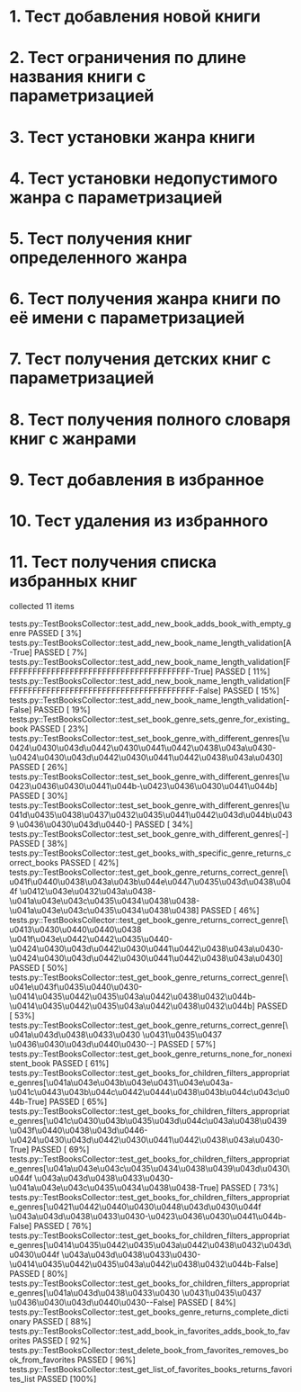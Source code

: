 # 1. Тест добавления новой книги
# 2. Тест ограничения по длине названия книги с параметризацией
# 3. Тест установки жанра книги
# 4. Тест установки недопустимого жанра с параметризацией
# 5. Тест получения книг определенного жанра
# 6. Тест получения жанра книги по её имени с параметризацией
# 7. Тест получения детских книг с параметризацией
# 8. Тест получения полного словаря книг с жанрами
# 9. Тест добавления в избранное
# 10. Тест удаления из избранного
# 11. Тест получения списка избранных книг
collected 11 items

tests.py::TestBooksCollector::test_add_new_book_adds_book_with_empty_genre PASSED [  3%]
tests.py::TestBooksCollector::test_add_new_book_name_length_validation[A-True] PASSED [  7%]
tests.py::TestBooksCollector::test_add_new_book_name_length_validation[FFFFFFFFFFFFFFFFFFFFFFFFFFFFFFFFFFFFFFFF-True] PASSED [ 11%]
tests.py::TestBooksCollector::test_add_new_book_name_length_validation[FFFFFFFFFFFFFFFFFFFFFFFFFFFFFFFFFFFFFFFFF-False] PASSED [ 15%]
tests.py::TestBooksCollector::test_add_new_book_name_length_validation[-False] PASSED [ 19%]
tests.py::TestBooksCollector::test_set_book_genre_sets_genre_for_existing_book PASSED [ 23%]
tests.py::TestBooksCollector::test_set_book_genre_with_different_genres[\u0424\u0430\u043d\u0442\u0430\u0441\u0442\u0438\u043a\u0430-\u0424\u0430\u043d\u0442\u0430\u0441\u0442\u0438\u043a\u0430] PASSED [ 26%]
tests.py::TestBooksCollector::test_set_book_genre_with_different_genres[\u0423\u0436\u0430\u0441\u044b-\u0423\u0436\u0430\u0441\u044b] PASSED [ 30%]
tests.py::TestBooksCollector::test_set_book_genre_with_different_genres[\u041d\u0435\u0438\u0437\u0432\u0435\u0441\u0442\u043d\u044b\u0439 \u0436\u0430\u043d\u0440-] PASSED [ 34%]
tests.py::TestBooksCollector::test_set_book_genre_with_different_genres[-] PASSED [ 38%]
tests.py::TestBooksCollector::test_get_books_with_specific_genre_returns_correct_books PASSED [ 42%]
tests.py::TestBooksCollector::test_get_book_genre_returns_correct_genre[\u041f\u0440\u0438\u043a\u043b\u044e\u0447\u0435\u043d\u0438\u044f \u0412\u043e\u0432\u043a\u0438-\u041a\u043e\u043c\u0435\u0434\u0438\u0438-\u041a\u043e\u043c\u0435\u0434\u0438\u0438] PASSED [ 46%]
tests.py::TestBooksCollector::test_get_book_genre_returns_correct_genre[\u0413\u0430\u0440\u0440\u0438 \u041f\u043e\u0442\u0442\u0435\u0440-\u0424\u0430\u043d\u0442\u0430\u0441\u0442\u0438\u043a\u0430-\u0424\u0430\u043d\u0442\u0430\u0441\u0442\u0438\u043a\u0430] PASSED [ 50%]
tests.py::TestBooksCollector::test_get_book_genre_returns_correct_genre[\u041e\u043f\u0435\u0440\u0430-\u0414\u0435\u0442\u0435\u043a\u0442\u0438\u0432\u044b-\u0414\u0435\u0442\u0435\u043a\u0442\u0438\u0432\u044b] PASSED [ 53%]
tests.py::TestBooksCollector::test_get_book_genre_returns_correct_genre[\u041a\u043d\u0438\u0433\u0430 \u0431\u0435\u0437 \u0436\u0430\u043d\u0440\u0430--] PASSED [ 57%]
tests.py::TestBooksCollector::test_get_book_genre_returns_none_for_nonexistent_book PASSED [ 61%]
tests.py::TestBooksCollector::test_get_books_for_children_filters_appropriate_genres[\u041a\u043e\u043b\u043e\u0431\u043e\u043a-\u041c\u0443\u043b\u044c\u0442\u0444\u0438\u043b\u044c\u043c\u044b-True] PASSED [ 65%]
tests.py::TestBooksCollector::test_get_books_for_children_filters_appropriate_genres[\u041c\u0430\u043b\u0435\u043d\u044c\u043a\u0438\u0439 \u043f\u0440\u0438\u043d\u0446-\u0424\u0430\u043d\u0442\u0430\u0441\u0442\u0438\u043a\u0430-True] PASSED [ 69%]
tests.py::TestBooksCollector::test_get_books_for_children_filters_appropriate_genres[\u041a\u043e\u043c\u0435\u0434\u0438\u0439\u043d\u0430\u044f \u043a\u043d\u0438\u0433\u0430-\u041a\u043e\u043c\u0435\u0434\u0438\u0438-True] PASSED [ 73%]
tests.py::TestBooksCollector::test_get_books_for_children_filters_appropriate_genres[\u0421\u0442\u0440\u0430\u0448\u043d\u0430\u044f \u043a\u043d\u0438\u0433\u0430-\u0423\u0436\u0430\u0441\u044b-False] PASSED [ 76%]
tests.py::TestBooksCollector::test_get_books_for_children_filters_appropriate_genres[\u0414\u0435\u0442\u0435\u043a\u0442\u0438\u0432\u043d\u0430\u044f \u043a\u043d\u0438\u0433\u0430-\u0414\u0435\u0442\u0435\u043a\u0442\u0438\u0432\u044b-False] PASSED [ 80%]
tests.py::TestBooksCollector::test_get_books_for_children_filters_appropriate_genres[\u041a\u043d\u0438\u0433\u0430 \u0431\u0435\u0437 \u0436\u0430\u043d\u0440\u0430--False] PASSED [ 84%]
tests.py::TestBooksCollector::test_get_books_genre_returns_complete_dictionary PASSED [ 88%]
tests.py::TestBooksCollector::test_add_book_in_favorites_adds_book_to_favorites PASSED [ 92%]
tests.py::TestBooksCollector::test_delete_book_from_favorites_removes_book_from_favorites PASSED [ 96%]
tests.py::TestBooksCollector::test_get_list_of_favorites_books_returns_favorites_list PASSED [100%]

